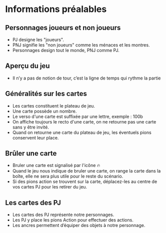 # Informations préalables 
## Personnages joueurs et non joueurs 
- PJ designe les "joueurs".
- PNJ signifie les "non joueurs" comme les ménaces et les montres.
- Personnages design tout le monde, PNJ comme PJ.
## Aperçu du jeu
- Il n’y a pas de notion de tour, c’est la ligne de temps qui rythme la partie
## Généralités sur les cartes 
- Les cartes constituent le plateau de jeu. 
- Une carte possède un nombre.
- Le verso d'une carte est suffixée par une lettre, exemple : 100b
- On affiche toujours le recto d'une carte, on ne retourne pas une carte sans y être invité.
- Quand on retourne une carte du plateau de jeu, les éventuels pions conservent leur place.
## Brûler une carte 
- Bruler une carte est signalisé par l'icône 🔥
- Quand le jeu nous indique de bruler une carte, on range la carte dans la boîte, elle ne sera plus utile pour le reste du scénario. 
- Si des pions action se trouvent sur la carte, déplacez-les au centre de vos cartes PJ pour les retirer du jeu.
## Les cartes des PJ
- Les cartes des PJ représente notre personnages.
- Les PJ y place les pions Action pour effectuer des actions.
- Les ancres permettent d’équiper des objets à notre personnage.
